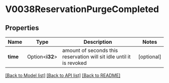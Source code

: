 # V0038ReservationPurgeCompleted

## Properties

Name | Type | Description | Notes
------------ | ------------- | ------------- | -------------
**time** | Option<**i32**> | amount of seconds this reservation will sit idle until it is revoked | [optional]

[[Back to Model list]](../README.md#documentation-for-models) [[Back to API list]](../README.md#documentation-for-api-endpoints) [[Back to README]](../README.md)


